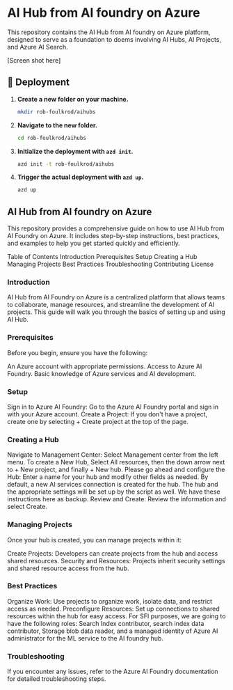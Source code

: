 # AI Hub from AI foundry on Azure

This repository contains the AI Hub from AI foundry on Azure platform, designed to serve as a foundation to doems involving AI Hubs, AI Projects, and Azure AI Search.

[Screen shot here]


## 🚀 Deployment

1. **Create a new folder on your machine.**
   ```sh
   mkdir rob-foulkrod/aihubs
   ```

2. **Navigate to the new folder.**
   ```sh
   cd rob-foulkrod/aihubs
   ```

3. **Initialize the deployment with `azd init`.**
   ```sh
   azd init -t rob-foulkrod/aihubs
   ```

4. **Trigger the actual deployment with `azd up`.**
   ```sh
   azd up
   ```

## AI Hub from AI foundry on Azure
This repository provides a comprehensive guide on how to use AI Hub from AI Foundry on Azure. It includes step-by-step instructions, best practices, and examples to help you get started quickly and efficiently.

Table of Contents
Introduction
Prerequisites
Setup
Creating a Hub
Managing Projects
Best Practices
Troubleshooting
Contributing
License


### Introduction
AI Hub from AI Foundry on Azure is a centralized platform that allows teams to collaborate, manage resources, and streamline the development of AI projects. This guide will walk you through the basics of setting up and using AI Hub.

### Prerequisites
Before you begin, ensure you have the following:

An Azure account with appropriate permissions.
Access to Azure AI Foundry.
Basic knowledge of Azure services and AI development.
### Setup
Sign in to Azure AI Foundry: Go to the Azure AI Foundry portal and sign in with your Azure account.
Create a Project: If you don't have a project, create one by selecting + Create project at the top of the page.
### Creating a Hub
Navigate to Management Center: Select Management center from the left menu.
To create a New Hub, Select All resources, then the down arrow next to + New project, and finally + New hub.
Please go ahead and configure the Hub: Enter a name for your hub and modify other fields as needed. By default, a new AI services connection is created for the hub. The hub and the appropriate settings will be set up by the script as well. We have these instructions here as backup.
Review and Create: Review the information and select Create.
### Managing Projects
Once your hub is created, you can manage projects within it:

Create Projects: Developers can create projects from the hub and access shared resources.
Security and Resources: Projects inherit security settings and shared resource access from the hub.
### Best Practices
Organize Work: Use projects to organize work, isolate data, and restrict access as needed.
Preconfigure Resources: Set up connections to shared resources within the hub for easy access. For SFI purposes, we are going to have the following roles: Search Index contributor, search index data contributor, Storage blob data reader, and a managed identity of Azure AI administrator for the ML service to the AI foundry hub.

### Troubleshooting
If you encounter any issues, refer to the Azure AI Foundry documentation for detailed troubleshooting steps.
 
